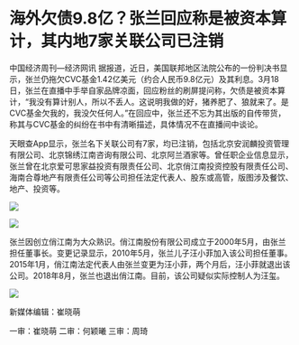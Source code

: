 # 海外欠债9.8亿？张兰回应称是被资本算计，其内地7家关联公司已注销

中国经济周刊—经济网讯
据报道，近日，美国联邦地区法院公布的一份判决书显示，张兰仍拖欠CVC基金1.42亿美元（约合人民币9.8亿元）及其利息。3月18日，张兰在直播中手举自家品牌凉面，回应粉丝的刷屏提问称，欠债是被资本算计，“我没有算计别人，所以不丢人。这说明我做的好，猪养肥了、狼就来了。是CVC基金欠我的，我没欠任何人。”在回应中，张兰还不忘为其出版的自传带货，称其与CVC基金的纠纷在书中有清晰描述，具体情况不在直播间中谈论。

天眼查App显示，张兰名下关联公司有7家，均已注销，包括北京安润麟投资管理有限公司、北京锦绣江南咨询有限公司、北京阿兰酒家等。曾任职企业信息显示，张兰曾在北京爱可思家益投资有限责任公司、北京俏江南投资控股有限责任公司、海南合尊地产有限责任公司等公司担任法定代表人、股东或高管，版图涉及餐饮、地产、投资等。

![](https://inews.gtimg.com/om_bt/Oia1bbiARhgVX5DqJOr4Y_RgYW4OUZugo8HM4h4bloaR8AA/1000)

![](https://inews.gtimg.com/om_bt/Ox3-Luf7HYDuYV3GKoECRLnHjFi5XEhkPlCBazsZ-N0woAA/1000)

张兰因创立俏江南为大众熟识。俏江南股份有限公司成立于2000年5月，由张兰担任董事长。变更记录显示，2010年5月，张兰儿子汪小菲加入该公司担任董事。2015年1月，俏江南法定代表人由张兰变更为汪小菲，两个月后，汪小菲就退出该公司。2018年8月，张兰也退出俏江南。目前，该公司疑似实际控制人为汪玺。

![](https://inews.gtimg.com/om_bt/Oi2a22If7DZcXiHuGGtjhtTDo0VDXMMBPZ3k2Pq2PpMdoAA/1000)

新媒体编辑：崔晓萌

一审：崔晓萌 二审：何颖曦 三审：周琦

